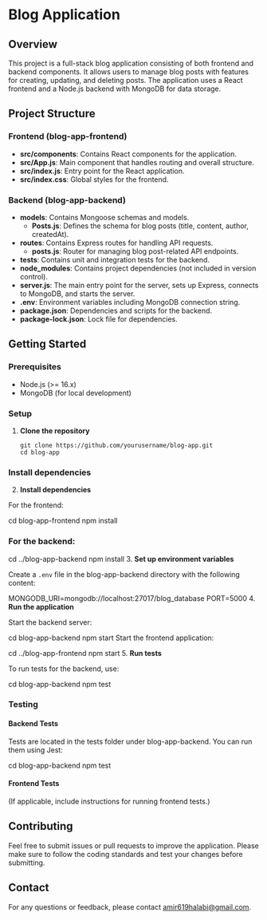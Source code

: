 # Blog Application

## Overview

This project is a full-stack blog application consisting of both frontend and backend components. It allows users to manage blog posts with features for creating, updating, and deleting posts. The application uses a React frontend and a Node.js backend with MongoDB for data storage.

## Project Structure

### Frontend (blog-app-frontend)

- **src/components**: Contains React components for the application.
- **src/App.js**: Main component that handles routing and overall structure.
- **src/index.js**: Entry point for the React application.
- **src/index.css**: Global styles for the frontend.

### Backend (blog-app-backend)

- **models**: Contains Mongoose schemas and models.
  - **Posts.js**: Defines the schema for blog posts (title, content, author, createdAt).
- **routes**: Contains Express routes for handling API requests.
  - **posts.js**: Router for managing blog post-related API endpoints.
- **tests**: Contains unit and integration tests for the backend.
- **node_modules**: Contains project dependencies (not included in version control).
- **server.js**: The main entry point for the server, sets up Express, connects to MongoDB, and starts the server.
- **.env**: Environment variables including MongoDB connection string.
- **package.json**: Dependencies and scripts for the backend.
- **package-lock.json**: Lock file for dependencies.

## Getting Started

### Prerequisites

- Node.js (>= 16.x)
- MongoDB (for local development)

### Setup

1. **Clone the repository**

   ```
   git clone https://github.com/yourusername/blog-app.git
   cd blog-app
### Install dependencies

2. **Install dependencies**

For the frontend:

cd blog-app-frontend
npm install
### For the backend:

cd ../blog-app-backend
npm install
3. **Set up environment variables**

Create a `.env` file in the blog-app-backend directory with the following content:

MONGODB_URI=mongodb://localhost:27017/blog_database
PORT=5000
4. **Run the application**

Start the backend server:

cd blog-app-backend
npm start
Start the frontend application:

cd ../blog-app-frontend
npm start
5. **Run tests**

To run tests for the backend, use:

cd blog-app-backend
npm test
### Testing

#### Backend Tests

Tests are located in the tests folder under blog-app-backend. You can run them using Jest:

cd blog-app-backend
npm test

#### Frontend Tests

(If applicable, include instructions for running frontend tests.)

## Contributing

Feel free to submit issues or pull requests to improve the application. Please make sure to follow the coding standards and test your changes before submitting.

## Contact

For any questions or feedback, please contact [amir619halabi@gmail.com](mailto:amir619halabi@gmail.com).
